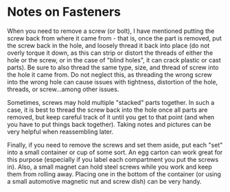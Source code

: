 # Notes on Fasteners

When you need to remove a screw (or bolt), I have mentioned putting the screw back from where it came from - that is, once the part is removed, put the screw back in the hole, and loosely thread it back into place (do not overly torque it down, as this can strip or distort the threads of either the hole or the screw, or in the case of "blind holes", it can crack plastic or cast parts). Be sure to also thread the same type, size, and thread of screw into the hole it came from. Do not neglect this, as threading the wrong screw into the wrong hole can cause issues with tightness, distortion of the hole, threads, or screw...among other issues.

Sometimes, screws may hold multiple "stacked" parts together. In such a case, it is best to thread the screw back into the hole once all parts are removed, but keep careful track of it until you get to that point (and when you have to put things back together). Taking notes and pictures can be very helpful when reassembling later.

Finally, if you need to remove the screws and set them aside, put each "set" into a small container or cup of some sort. An egg carton can work great for this purpose (especially if you label each compartment you put the screws in). Also, a small magnet can hold steel screws while you work and keep them from rolling away. Placing one in the bottom of the container (or using a small automotive magnetic nut and screw dish) can be very handy.